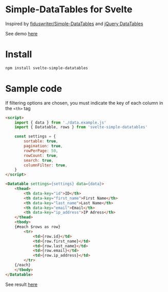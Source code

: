 # Simple-DataTables for Svelte

Inspired by [fiduswriter/Simple-DataTables](https://github.com/fiduswriter/Simple-DataTables)
and [jQuery DataTables](https://datatables.net/)

See demo [here](https://geoflux.io/vincjo/svelte-simple-datatables)

# Install
````apache
npm install svelte-simple-datatables
````

# Sample code
If filtering options are chosen,
 you must indicate the key of each column in the `<th>` tag
````html
<script>
    import { data } from './data.example.js'  
    import { Datatable, rows } from 'svelte-simple-datatables'

    const settings = {
        sortable: true,
        pagination: true,
        rowPerPage: 50,
        rowCount: true,
        search: true,
        columnFilter: true,
    }
</script>

<Datatable settings={settings} data={data}>
    <thead>
        <th data-key="id">ID</th>
        <th data-key="first_name">First Name</th>
        <th data-key="last_name">Last Name</th>
        <th data-key="email">Email</th>
        <th data-key="ip_address">IP Adress</th>
    </thead>
    <tbody>
    {#each $rows as row}
        <tr>
            <td>{row.id}</td>
            <td>{row.first_name}</td>
            <td>{row.last_name}</td>
            <td>{row.email}</td>
            <td>{row.ip_address}</td>
        </tr>
    {/each}
    </tbody>
</Datatable>
````
See result [here](https://geoflux.io/vincjo/svelte-simple-datatables) 